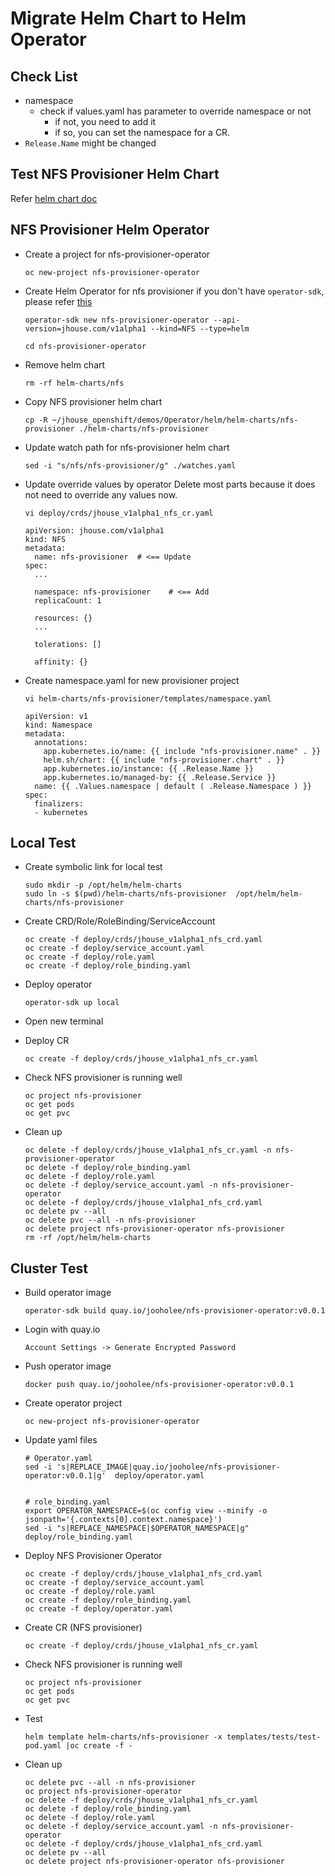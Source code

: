 # Migrate Helm Chart to Helm Operator

## Check List
- namespace
  - check if values.yaml has parameter to override namespace or not
    - if not, you need to add it
    - if so, you can set the namespace for a CR.
- `Release.Name` might be changed

## Test NFS Provisioner Helm Chart
Refer [helm chart doc](./helm-charts/nfs-provisioner/REAEME.md)

## NFS Provisioner Helm Operator
- Create a project for nfs-provisioner-operator
  ```
  oc new-project nfs-provisioner-operator
  ```

- Create Helm Operator for nfs provisioner 
  if you don't have `operator-sdk`, please refer [this](../operator-sdk.md)

  ```
  operator-sdk new nfs-provisioner-operator --api-version=jhouse.com/v1alpha1 --kind=NFS --type=helm
  
  cd nfs-provisioner-operator
  ```

- Remove helm chart
  ```
  rm -rf helm-charts/nfs
  ```

- Copy NFS provisioner helm chart
  ```
  cp -R ~/jhouse_openshift/demos/Operator/helm/helm-charts/nfs-provisioner ./helm-charts/nfs-provisioner
  ```

- Update watch path for nfs-provisioner helm chart
  ```
  sed -i "s/nfs/nfs-provisioner/g" ./watches.yaml 
  ```

- Update override values by operator
  Delete most parts because it does not need to override any values now.
  ```
  vi deploy/crds/jhouse_v1alpha1_nfs_cr.yaml 
  
  apiVersion: jhouse.com/v1alpha1
  kind: NFS
  metadata:
    name: nfs-provisioner  # <== Update
  spec:
    ...  

    namespace: nfs-provisioner    # <== Add
    replicaCount: 1    
    
    resources: {}
    ...
    
    tolerations: []
    
    affinity: {}

  ```

- Create namespace.yaml for new provisioner project
  ```
  vi helm-charts/nfs-provisioner/templates/namespace.yaml

  apiVersion: v1
  kind: Namespace
  metadata:
    annotations:
      app.kubernetes.io/name: {{ include "nfs-provisioner.name" . }}
      helm.sh/chart: {{ include "nfs-provisioner.chart" . }}
      app.kubernetes.io/instance: {{ .Release.Name }}
      app.kubernetes.io/managed-by: {{ .Release.Service }}
    name: {{ .Values.namespace | default ( .Release.Namespace ) }}
  spec:
    finalizers:
    - kubernetes
  ```

## Local Test
- Create symbolic link for local test
  ```
  sudo mkdir -p /opt/helm/helm-charts
  sudo ln -s $(pwd)/helm-charts/nfs-provisioner  /opt/helm/helm-charts/nfs-provisioner
  ```

- Create CRD/Role/RoleBinding/ServiceAccount
  ```
  oc create -f deploy/crds/jhouse_v1alpha1_nfs_crd.yaml
  oc create -f deploy/service_account.yaml
  oc create -f deploy/role.yaml
  oc create -f deploy/role_binding.yaml
  ```

- Deploy operator
  ```
  operator-sdk up local
  ```
- Open new terminal
  
- Deploy CR
  ```
  oc create -f deploy/crds/jhouse_v1alpha1_nfs_cr.yaml
  ```

- Check NFS provisioner is running well
  ```
  oc project nfs-provisioner
  oc get pods
  oc get pvc
  ```

- Clean up
  ```
  oc delete -f deploy/crds/jhouse_v1alpha1_nfs_cr.yaml -n nfs-provisioner-operator
  oc delete -f deploy/role_binding.yaml
  oc delete -f deploy/role.yaml
  oc delete -f deploy/service_account.yaml -n nfs-provisioner-operator
  oc delete -f deploy/crds/jhouse_v1alpha1_nfs_crd.yaml 
  oc delete pv --all
  oc delete pvc --all -n nfs-provisioner
  oc delete project nfs-provisioner-operator nfs-provisioner
  rm -rf /opt/helm/helm-charts
  
  ```




## Cluster Test 

- Build operator image
  ```
  operator-sdk build quay.io/jooholee/nfs-provisioner-operator:v0.0.1
  ```

- Login with quay.io
  ```
  Account Settings -> Generate Encrypted Password
  ```

- Push operator image
  ```
  docker push quay.io/jooholee/nfs-provisioner-operator:v0.0.1
  ```


- Create operator project
  ```
  oc new-project nfs-provisioner-operator
  ```

- Update yaml files
  ```
  # Operator.yaml
  sed -i 's|REPLACE_IMAGE|quay.io/jooholee/nfs-provisioner-operator:v0.0.1|g'  deploy/operator.yaml


  # role_binding.yaml
  export OPERATOR_NAMESPACE=$(oc config view --minify -o jsonpath='{.contexts[0].context.namespace}')
  sed -i "s|REPLACE_NAMESPACE|$OPERATOR_NAMESPACE|g" deploy/role_binding.yaml
  ```

- Deploy NFS Provisioner Operator
  ```
  oc create -f deploy/crds/jhouse_v1alpha1_nfs_crd.yaml 
  oc create -f deploy/service_account.yaml
  oc create -f deploy/role.yaml
  oc create -f deploy/role_binding.yaml
  oc create -f deploy/operator.yaml
  ```

- Create CR (NFS provisioner)
  ```
  oc create -f deploy/crds/jhouse_v1alpha1_nfs_cr.yaml
  ```

- Check NFS provisioner is running well
  ```
  oc project nfs-provisioner
  oc get pods
  oc get pvc
  ```

- Test
  ```
  helm template helm-charts/nfs-provisioner -x templates/tests/test-pod.yaml |oc create -f -
  ```


- Clean up
  ```
  oc delete pvc --all -n nfs-provisioner
  oc project nfs-provisioner-operator
  oc delete -f deploy/crds/jhouse_v1alpha1_nfs_cr.yaml 
  oc delete -f deploy/role_binding.yaml
  oc delete -f deploy/role.yaml
  oc delete -f deploy/service_account.yaml -n nfs-provisioner-operator
  oc delete -f deploy/crds/jhouse_v1alpha1_nfs_crd.yaml 
  oc delete pv --all  
  oc delete project nfs-provisioner-operator nfs-provisioner  
  ```
